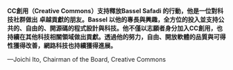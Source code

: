 **CC創用（Creative Commons）支持釋放Bassel Safadi 的行動，他是一位對科技社群做出**
**卓越貢獻的朋友。Bassel 以他的專長與興趣，全方位的投入並支持公共的、自由的、開源碼的程式設計與科技。他不僅以志願者身分加入CC創用，也持續在其他科技相關領域做出貢獻。透過他的努力，自由、開放軟體的品質與可得性獲得改善，網路科技也持續獲得進展。**

—Joichi Ito, Chairman of the Board, Creative Commons
